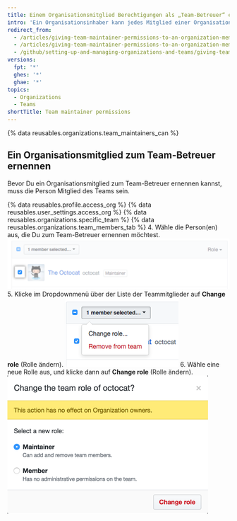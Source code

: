 ```yaml
---
title: Einem Organisationsmitglied Berechtigungen als „Team-Betreuer“ erteilen
intro: 'Ein Organisationsinhaber kann jedes Mitglied einer Organisation zum *Team-Betreuer* für ein Team ernennen und ihm eine Teilmenge der Berechtigungen erteilen, die Organisationsinhabern zur Verfügung stehen.'
redirect_from:
  - /articles/giving-team-maintainer-permissions-to-an-organization-member-early-access-program/
  - /articles/giving-team-maintainer-permissions-to-an-organization-member
  - /github/setting-up-and-managing-organizations-and-teams/giving-team-maintainer-permissions-to-an-organization-member
versions:
  fpt: '*'
  ghes: '*'
  ghae: '*'
topics:
  - Organizations
  - Teams
shortTitle: Team maintainer permissions
---
```


{% data reusables.organizations.team_maintainers_can %}

## Ein Organisationsmitglied zum Team-Betreuer ernennen

Bevor Du ein Organisationsmitglied zum Team-Betreuer ernennen kannst, muss die Person Mitglied des Teams sein.

{% data reusables.profile.access_org %}
{% data reusables.user_settings.access_org %}
{% data reusables.organizations.specific_team %}
{% data reusables.organizations.team_members_tab %}
4. Wähle die Person(en) aus, die Du zum Team-Betreuer ernennen möchtest. ![Kontrollkästchen neben dem Organisationsmitglied](/assets/images/help/teams/team-member-check-box.png)
5. Klicke im Dropdownmenü über der Liste der Teammitglieder auf **Change role** (Rolle ändern). ![Dropdownmenü mit Option zum Ändern der Rolle](/assets/images/help/teams/bulk-edit-drop-down.png)
6. Wähle eine neue Rolle aus, und klicke dann auf **Change role** (Rolle ändern). ![Optionsfelder für Betreuer- oder Mitglieder-Rollen](/assets/images/help/teams/team-role-modal.png)
